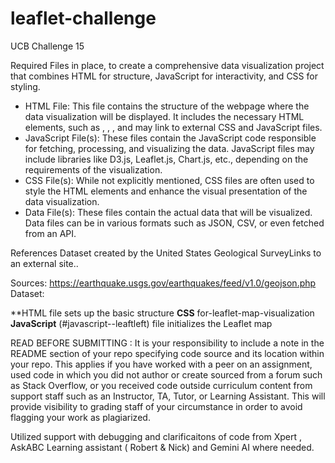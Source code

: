 # leaflet-challenge
UCB Challenge 15 

Required Files in place, to create a comprehensive data visualization project that combines HTML for structure, JavaScript for interactivity, and CSS for styling.
* <edit> HTML File: This file contains the structure of the webpage where the data visualization will be displayed. It includes the necessary HTML elements, such as <html>, <head>, <body>, and may link to external CSS and JavaScript files.
* <edit> JavaScript File(s): These files contain the JavaScript code responsible for fetching, processing, and visualizing the data. JavaScript files may include libraries like D3.js, Leaflet.js, Chart.js, etc., depending on the requirements of the visualization.
* <edit> CSS File(s): While not explicitly mentioned, CSS files are often used to style the HTML elements and enhance the visual presentation of the data visualization.
* <edit> Data File(s): These files contain the actual data that will be visualized. Data files can be in various formats such as JSON, CSV, or even fetched from an API.

References
Dataset created by the United States Geological SurveyLinks to an external site..

Sources: https://earthquake.usgs.gov/earthquakes/feed/v1.0/geojson.php 
Dataset: <insert direct link to what final data set i chose>

**HTML file sets up the basic structure
**CSS** for-leaflet-map-visualization 
**JavaScript** (#javascript--leaftleft) file initializes the Leaflet map
 
READ BEFORE SUBMITTING : It is your responsibility to include a note in the README section of your repo specifying code source and its location within your repo. This applies if you have worked with a peer on an assignment, used code in which you did not author or create sourced from a forum such as Stack Overflow, or you received code outside curriculum content from support staff such as an Instructor, TA, Tutor, or Learning Assistant. This will provide visibility to grading staff of your circumstance in order to avoid flagging your work as plagiarized.

Utilized support with debugging and clarificaitons of code from Xpert , AskABC Learning assistant ( Robert & Nick) and Gemini AI where needed. 